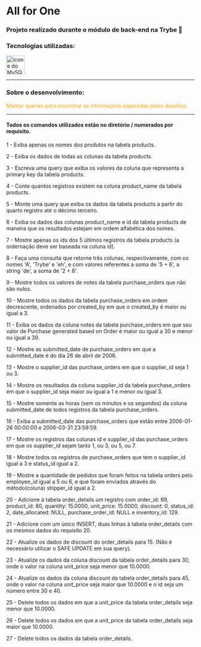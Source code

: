 # All for One

### Projeto realizado durante o módulo de back-end na Trybe 💚

### Tecnologias utilizadas:

  <img width="50px" src="https://cdn.jsdelivr.net/gh/devicons/devicon/icons/mysql/mysql-original-wordmark.svg" alt='icone do MySQL'>


---

### Sobre o desenvolvimento:
<font color="orange">Montar queries para encontrar as informações esperadas pelos desafios.</font>

___

#### **Todos os comandos utilizados estão no diretório / numerados por requisito.**

 1 - Exiba apenas os nomes dos produtos na tabela products.

 2 - Exiba os dados de todas as colunas da tabela products.

 3 - Escreva uma query que exiba os valores da coluna que representa a primary key da tabela products.

 4 - Conte quantos registros existem na coluna product_name da tabela products.

 5 - Monte uma query que exiba os dados da tabela products a partir do quarto registro até o décimo terceiro.

 6 - Exiba os dados das colunas product_name e id da tabela products de maneira que os resultados estejam em ordem alfabética dos nomes.

 7 - Mostre apenas os ids dos 5 últimos registros da tabela products (a ordernação deve ser baseada na coluna id).

 8 - Faça uma consulta que retorne três colunas, respectivamente, com os nomes 'A', 'Trybe' e 'eh', e com valores referentes a soma de '5 + 6', a string 'de', a soma de '2 + 8'.

 9 - Mostre todos os valores de notes da tabela purchase_orders que não são nulos.

 10 - Mostre todos os dados da tabela purchase_orders em ordem decrescente, ordenados por created_by em que o created_by é maior ou igual a 3.

 11 - Exiba os dados da coluna notes da tabela purchase_orders em que seu valor de Purchase generated based on Order é maior ou igual a 30 e menor ou igual a 39.

 12 - Mostre as submitted_date de purchase_orders em que a submitted_date é do dia 26 de abril de 2006.

 13 - Mostre o supplier_id das purchase_orders em que o supplier_id seja 1 ou 3.

 14 - Mostre os resultados da coluna supplier_id da tabela purchase_orders em que o supplier_id seja maior ou igual a 1 e menor ou igual 3.

 15 - Mostre somente as horas (sem os minutos e os segundos) da coluna submitted_date de todos registros da tabela purchase_orders.

 16 - Exiba a submitted_date das purchase_orders que estão entre 2006-01-26 00:00:00 e 2006-03-31 23:59:59.

 17 - Mostre os registros das colunas id e supplier_id das purchase_orders em que os supplier_id sejam tanto 1, ou 3, ou 5, ou 7.

 18 - Mostre todos os registros de purchase_orders que tem o supplier_id igual a 3 e status_id igual a 2.

 19 - Mostre a quantidade de pedidos que foram feitos na tabela orders pelo employee_id igual a 5 ou 6, e que foram enviados através do método(coluna) shipper_id igual a 2.

 20 - Adicione à tabela order_details um registro com order_id: 69, product_id: 80, quantity: 15.0000, unit_price: 15.0000, discount: 0, status_id: 2, date_allocated: NULL, purchase_order_id: NULL e inventory_id: 129.

 21 - Adicione com um único INSERT, duas linhas à tabela order_details com os mesmos dados do requisito 20.

 22 - Atualize os dados de discount do order_details para 15. (Não é necessário utilizar o SAFE UPDATE em sua query).

 23 - Atualize os dados da coluna discount da tabela order_details para 30, onde o valor na coluna unit_price seja menor que 10.0000.

 24 - Atualize os dados da coluna discount da tabela order_details para 45, onde o valor na coluna unit_price seja maior que 10.0000 e o id seja um número entre 30 e 40.

 25 - Delete todos os dados em que a unit_price da tabela order_details seja menor que 10.0000.

 26 - Delete todos os dados em que a unit_price da tabela order_details seja maior que 10.0000.

 27 - Delete todos os dados da tabela order_details.